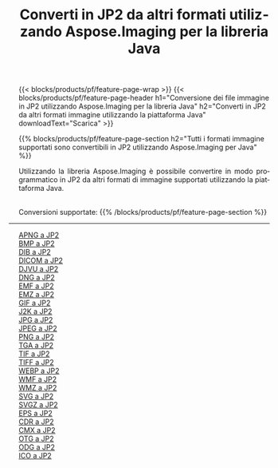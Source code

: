 ﻿---
title: Converti in JP2 da altri formati utilizzando Aspose.Imaging per la libreria Java 
weight: 3920
url: /it/java/conversion/to/jp2 
lang: it
langdirlevel: 2
locales: zh-hans,ja,it,ru,de,es,fr,nl,id,lt,pl,pt,vi,tr,ko,zh-hant,ar,hi,th,sv,cs,uk,he
description: Usando Aspose.Imaging puoi convertire in JP2 da altri formati usando Java
---

{{< blocks/products/pf/feature-page-wrap >}}
{{< blocks/products/pf/feature-page-header h1="Conversione dei file immagine in JP2 utilizzando Aspose.Imaging per la libreria Java" h2="Converti in JP2 da altri formati immagine utilizzando la piattaforma Java" downloadText="Scarica" >}}


{{% blocks/products/pf/feature-page-section  h2="Tutti i formati immagine supportati sono convertibili in JP2 utilizzando Aspose.Imaging per Java" %}}
<p align=justify>Utilizzando la libreria Aspose.Imaging è possibile convertire in modo programmatico in JP2 da altri formati di immagine supportati utilizzando la piattaforma Java.</p>
<br/>
Conversioni supportate:
{{% /blocks/products/pf/feature-page-section %}}
<div class="container-fluid productfamilypage bg-gray">
    <div class="convertypes bg-gray agp-content section">
        <div class="container">
		<hr style="margin-left:-20px;"/>
		<div class="row other-converters">
		    <div class='col-md-2 other-converter remove-lp remove-rp'><a href="/imaging/it/java/conversion/apng-to-jp2" >APNG a JP2</a></div>
<div class='col-md-2 other-converter remove-lp remove-rp'><a href="/imaging/it/java/conversion/bmp-to-jp2" >BMP a JP2</a></div>
<div class='col-md-2 other-converter remove-lp remove-rp'><a href="/imaging/it/java/conversion/dib-to-jp2" >DIB a JP2</a></div>
<div class='col-md-2 other-converter remove-lp remove-rp'><a href="/imaging/it/java/conversion/dicom-to-jp2" >DICOM a JP2</a></div>
<div class='col-md-2 other-converter remove-lp remove-rp'><a href="/imaging/it/java/conversion/djvu-to-jp2" >DJVU a JP2</a></div>
<div class='col-md-2 other-converter remove-lp remove-rp'><a href="/imaging/it/java/conversion/dng-to-jp2" >DNG a JP2</a></div>
<div class='col-md-2 other-converter remove-lp remove-rp'><a href="/imaging/it/java/conversion/emf-to-jp2" >EMF a JP2</a></div>
<div class='col-md-2 other-converter remove-lp remove-rp'><a href="/imaging/it/java/conversion/emz-to-jp2" >EMZ a JP2</a></div>
<div class='col-md-2 other-converter remove-lp remove-rp'><a href="/imaging/it/java/conversion/gif-to-jp2" >GIF a JP2</a></div>
<div class='col-md-2 other-converter remove-lp remove-rp'><a href="/imaging/it/java/conversion/j2k-to-jp2" >J2K a JP2</a></div>
<div class='col-md-2 other-converter remove-lp remove-rp'><a href="/imaging/it/java/conversion/jpg-to-jp2" >JPG a JP2</a></div>
<div class='col-md-2 other-converter remove-lp remove-rp'><a href="/imaging/it/java/conversion/jpeg-to-jp2" >JPEG a JP2</a></div>
<div class='col-md-2 other-converter remove-lp remove-rp'><a href="/imaging/it/java/conversion/png-to-jp2" >PNG a JP2</a></div>
<div class='col-md-2 other-converter remove-lp remove-rp'><a href="/imaging/it/java/conversion/tga-to-jp2" >TGA a JP2</a></div>
<div class='col-md-2 other-converter remove-lp remove-rp'><a href="/imaging/it/java/conversion/tif-to-jp2" >TIF a JP2</a></div>
<div class='col-md-2 other-converter remove-lp remove-rp'><a href="/imaging/it/java/conversion/tiff-to-jp2" >TIFF a JP2</a></div>
<div class='col-md-2 other-converter remove-lp remove-rp'><a href="/imaging/it/java/conversion/webp-to-jp2" >WEBP a JP2</a></div>
<div class='col-md-2 other-converter remove-lp remove-rp'><a href="/imaging/it/java/conversion/wmf-to-jp2" >WMF a JP2</a></div>
<div class='col-md-2 other-converter remove-lp remove-rp'><a href="/imaging/it/java/conversion/wmz-to-jp2" >WMZ a JP2</a></div>
<div class='col-md-2 other-converter remove-lp remove-rp'><a href="/imaging/it/java/conversion/svg-to-jp2" >SVG a JP2</a></div>
<div class='col-md-2 other-converter remove-lp remove-rp'><a href="/imaging/it/java/conversion/svgz-to-jp2" >SVGZ a JP2</a></div>
<div class='col-md-2 other-converter remove-lp remove-rp'><a href="/imaging/it/java/conversion/eps-to-jp2" >EPS a JP2</a></div>
<div class='col-md-2 other-converter remove-lp remove-rp'><a href="/imaging/it/java/conversion/cdr-to-jp2" >CDR a JP2</a></div>
<div class='col-md-2 other-converter remove-lp remove-rp'><a href="/imaging/it/java/conversion/cmx-to-jp2" >CMX a JP2</a></div>
<div class='col-md-2 other-converter remove-lp remove-rp'><a href="/imaging/it/java/conversion/otg-to-jp2" >OTG a JP2</a></div>
<div class='col-md-2 other-converter remove-lp remove-rp'><a href="/imaging/it/java/conversion/odg-to-jp2" >ODG a JP2</a></div>
<div class='col-md-2 other-converter remove-lp remove-rp'><a href="/imaging/it/java/conversion/ico-to-jp2" >ICO a JP2</a></div>
                </div>
        </div>
    </div>
</div>
<br/>


